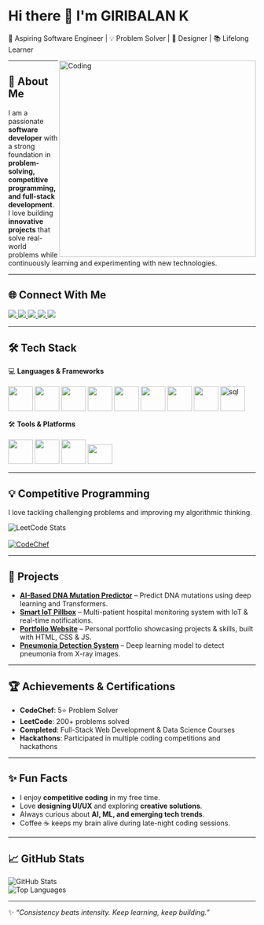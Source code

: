 
# Hi there 👋 I'm GIRIBALAN K  

🚀 Aspiring Software Engineer | 💡 Problem Solver | 🎨 Designer | 📚 Lifelong Learner  

<img align="right" alt="Coding" width="400" height="400" src="https://media3.giphy.com/media/v1.Y2lkPTc5MGI3NjExM2tjMXp6dnJlOW1pYTgwamt3dGs5dnExNGxrY3lzcmRycW9ldXBpZiZlcD12MV9pbnRlcm5hbF9naWZfYnlfaWQmY3Q9Zw/78XCFBGOlS6keY1Bil/giphy.gif"/>

---

## 🌟 About Me  

I am a passionate **software developer** with a strong foundation in **problem-solving, competitive programming, and full-stack development**.  
I love building **innovative projects** that solve real-world problems while continuously learning and experimenting with new technologies.  

---

## 🌐 Connect With Me  

<p align="start">
  <a href="https://github.com/GiRi908">
    <img src="https://img.shields.io/badge/GitHub-181717?style=flat-square&logo=github&logoColor=white" />
  </a>
  <a href="https://leetcode.com/GiRi908/">
    <img src="https://img.shields.io/badge/LeetCode-FFA116?style=flat-square&logo=leetcode&logoColor=black" />
  </a>
  <a href="https://www.codechef.com/users/GiRi908">
    <img src="https://img.shields.io/badge/CodeChef-5B4638?style=flat-square&logo=codechef&logoColor=white" />
  </a>
  <a href="https://www.linkedin.com/in/giribalank/">
    <img src="https://img.shields.io/badge/LinkedIn-0A66C2?style=flat-square&logo=linkedin&logoColor=white" />
  </a>
  <a href="mailto:kit27.am20@gmail.com">
    <img src="https://img.shields.io/badge/Gmail-D14836?style=flat-square&logo=gmail&logoColor=white" />
  </a>
</p>

---

## 🛠️ Tech Stack  

💻 **Languages & Frameworks**  
<br>
<img height="50" src="https://img.icons8.com/color/48/python.png"/> 
<img height="50" src="https://img.icons8.com/color/48/c-programming.png"/> 
<img height="50" src="https://img.icons8.com/color/48/java-coffee-cup-logo.png"/> 
<img height="50" src="https://img.icons8.com/color/48/html-5.png"/> 
<img height="50" src="https://img.icons8.com/color/48/css3.png"/> 
<img height="50" src="https://img.icons8.com/color/48/javascript.png"/> 
<img height="50" src="https://img.icons8.com/color/48/react-native.png"/> 
<img height="50" src="https://img.icons8.com/color/48/nodejs.png"/> 
<img width="50" height="50" src="https://img.icons8.com/fluency/48/sql.png" alt="sql"/>

🛠️ **Tools & Platforms**  
<br>
<img height="50" src="https://img.icons8.com/color/48/visual-studio-code-2019.png"/> 
<img height="50" src="https://img.icons8.com/color/48/git.png"/> 
<img height="50" src="https://img.icons8.com/color/48/figma.png"/> 
<img width="50" height="40" src="https://img.icons8.com/external-tal-revivo-color-tal-revivo/24/external-framer-the-only-tool-you-need-to-create-interactive-designs-for-any-platform-logo-color-tal-revivo.png"/>

---

## 💡 Competitive Programming  

I love tackling challenging problems and improving my algorithmic thinking.  

![LeetCode Stats](https://leetcard.jacoblin.cool/GiRi908?theme=dark&font=Ubuntu)  
<br>
[![CodeChef](https://img.shields.io/badge/CodeChef-GiRi908-ff6a00?logo=codechef&logoColor=white&style=for-the-badge)](https://www.codechef.com/users/GiRi908)

---

## 🚀 Projects  

- [**AI-Based DNA Mutation Predictor**](https://github.com/GiRi908/AI-DNA-Mutation-Predictor) – Predict DNA mutations using deep learning and Transformers.  
- [**Smart IoT Pillbox**](https://github.com/GiRi908/Smart-IoT-Pillbox) – Multi-patient hospital monitoring system with IoT & real-time notifications.  
- [**Portfolio Website**](https://github.com/GiRi908/Portfolio) – Personal portfolio showcasing projects & skills, built with HTML, CSS & JS.  
- [**Pneumonia Detection System**](https://github.com/GiRi908/Pneumonia-Detection) – Deep learning model to detect pneumonia from X-ray images.  

---

## 🏆 Achievements & Certifications  

- **CodeChef**: 5⭐ Problem Solver  
- **LeetCode**: 200+ problems solved  
- **Completed**: Full-Stack Web Development & Data Science Courses  
- **Hackathons**: Participated in multiple coding competitions and hackathons  

---

## ✨ Fun Facts  

- I enjoy **competitive coding** in my free time.  
- Love **designing UI/UX** and exploring **creative solutions**.  
- Always curious about **AI, ML, and emerging tech trends**.  
- Coffee ☕ keeps my brain alive during late-night coding sessions.  

---

## 📈 GitHub Stats  

![GitHub Stats](https://github-readme-stats.vercel.app/api?username=GiRi908&show_icons=true&theme=radical)  
![Top Languages](https://github-readme-stats.vercel.app/api/top-langs/?username=GiRi908&layout=compact&theme=radical)

---

✨ *“Consistency beats intensity. Keep learning, keep building.”*  

